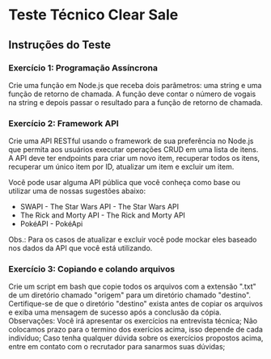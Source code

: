 # Teste Técnico Clear Sale

## Instruções do Teste

### Exercício 1: Programação Assíncrona

Crie uma função em Node.js que receba dois parâmetros: uma string e uma função de retorno de chamada. A função deve contar o
número de vogais na string e depois passar o resultado para a função de retorno de chamada.

### Exercício 2: Framework API

Crie uma API RESTful usando o framework de sua preferência no Node.js que permita aos usuários executar operações CRUD em uma
lista de itens. A API deve ter endpoints para criar um novo item, recuperar todos os itens, recuperar um único item por ID, atualizar um item
e excluir um item.

Você pode usar alguma API pública que você conheça como base ou utilizar uma de nossas sugestões abaixo:
* SWAPI - The Star Wars API - The Star Wars API
* The Rick and Morty API - The Rick and Morty API
* PokéAPI - PokéApi

Obs.: Para os casos de atualizar e excluir você pode mockar eles baseado nos dados da API que você está utilizando.

### Exercício 3: Copiando e colando arquivos
Crie um script em bash que copie todos os arquivos com a extensão ".txt" de um diretório chamado "origem" para um diretório chamado
"destino". Certifique-se de que o diretório "destino" exista antes de copiar os arquivos e exiba uma mensagem de sucesso após a
conclusão da cópia.
Observações:
Você irá apresentar os exercícios na entrevista técnica;
Não colocamos prazo para o termino dos exerícios acima, isso depende de cada indivíduo;
Caso tenha qualquer dúvida sobre os exercícios propostos acima, entre em contato com o recrutador para sanarmos suas dúvidas;
